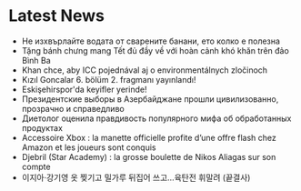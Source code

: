 # Latest News
-  Не изхвърлайте водата от сварените банани, ето колко е полезна
-  Tặng bánh chưng mang Tết đủ đầy về với hoàn cảnh khó khăn trên đảo Bình Ba
-  Khan chce, aby ICC pojednával aj o environmentálnych zločinoch
-  Kızıl Goncalar 6. bölüm 2. fragmanı yayınlandı!
-  Eskişehirspor'da keyifler yerinde!
-  Президентские выборы в Азербайджане прошли цивилизованно, прозрачно и справедливо
-  Диетолог оценила правдивость популярного мифа об обработанных продуктах
-  Accessoire Xbox : la manette officielle profite d’une offre flash chez Amazon et les joueurs sont conquis
-  Djebril (Star Academy) : la grosse boulette de Nikos Aliagas sur son compte
-  이지아·강기영 옷 찢기고 밀가루 뒤집어 쓰고…육탄전 휘말려 (끝결사)
